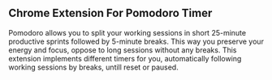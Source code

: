 ## Chrome Extension For Pomodoro Timer

Pomodoro allows you to split your working sessions in short 25-minute productive sprints followed by 5-minute breaks. This way you preserve your energy and focus, oppose to long sessions without any breaks. This extension implements different timers for you, automatically following working sessions by breaks, untill reset or paused.


